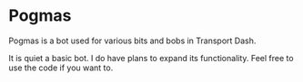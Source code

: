 # Pogmas
Pogmas is a bot used for various bits and bobs in Transport Dash.

It is quiet a basic bot. I do have plans to expand its functionality. Feel free to use the code if you want to.
